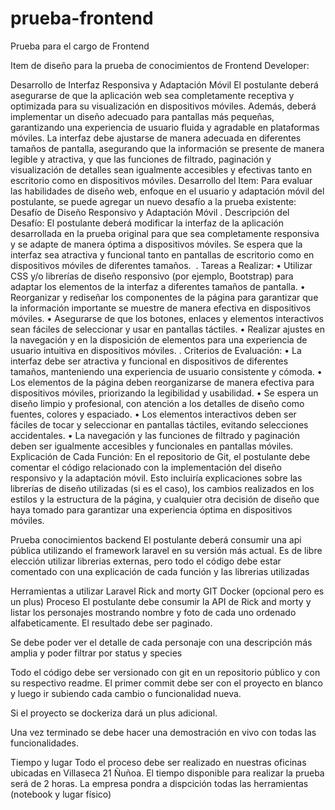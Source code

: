 # prueba-frontend
Prueba para el cargo de Frontend

Item de diseño para la prueba de conocimientos de Frontend Developer:

Desarrollo de Interfaz Responsiva y Adaptación Móvil
El postulante deberá asegurarse de que la aplicación web sea completamente receptiva y optimizada para su visualización en dispositivos móviles. Además, deberá implementar un diseño adecuado para pantallas más pequeñas, garantizando una experiencia de usuario fluida y agradable en plataformas móviles. La interfaz debe ajustarse de manera adecuada en diferentes tamaños de pantalla, asegurando que la información se presente de manera legible y atractiva, y que las funciones de filtrado, paginación y visualización de detalles sean igualmente accesibles y efectivas tanto en escritorio como en dispositivos móviles.
Desarrollo del Item:
Para evaluar las habilidades de diseño web, enfoque en el usuario y adaptación móvil del postulante, se puede agregar un nuevo desafío a la prueba existente:
Desafío de Diseño Responsivo y Adaptación Móvil
	.	Descripción del Desafío: El postulante deberá modificar la interfaz de la aplicación desarrollada en la prueba original para que sea completamente responsiva y se adapte de manera óptima a dispositivos móviles. Se espera que la interfaz sea atractiva y funcional tanto en pantallas de escritorio como en dispositivos móviles de diferentes tamaños. 
	.	Tareas a Realizar:
	•	Utilizar CSS y/o librerías de diseño responsivo (por ejemplo, Bootstrap) para adaptar los elementos de la interfaz a diferentes tamaños de pantalla.
	•	Reorganizar y rediseñar los componentes de la página para garantizar que la información importante se muestre de manera efectiva en dispositivos móviles.
	•	Asegurarse de que los botones, enlaces y elementos interactivos sean fáciles de seleccionar y usar en pantallas táctiles.
	•	Realizar ajustes en la navegación y en la disposición de elementos para una experiencia de usuario intuitiva en dispositivos móviles.
	.	Criterios de Evaluación:
	•	La interfaz debe ser atractiva y funcional en dispositivos de diferentes tamaños, manteniendo una experiencia de usuario consistente y cómoda.
	•	Los elementos de la página deben reorganizarse de manera efectiva para dispositivos móviles, priorizando la legibilidad y usabilidad.
	•	Se espera un diseño limpio y profesional, con atención a los detalles de diseño como fuentes, colores y espaciado.
	•	Los elementos interactivos deben ser fáciles de tocar y seleccionar en pantallas táctiles, evitando selecciones accidentales.
	•	La navegación y las funciones de filtrado y paginación deben ser igualmente accesibles y funcionales en pantallas móviles.
Explicación de Cada Función:
En el repositorio de Git, el postulante debe comentar el código relacionado con la implementación del diseño responsivo y la adaptación móvil. Esto incluiría explicaciones sobre las librerías de diseño utilizadas (si es el caso), los cambios realizados en los estilos y la estructura de la página, y cualquier otra decisión de diseño que haya tomado para garantizar una experiencia óptima en dispositivos móviles.



Prueba conocimientos backend
El postulante deberá consumir una api pública utilizando el framework laravel en su versión más actual. Es de libre elección utilizar librerias externas, pero todo el código debe estar comentado con una explicación de cada función y las librerias utilizadas

Herramientas a utilizar
Laravel
Rick and morty
GIT
Docker (opcional pero es un plus)
Proceso
El postulante debe consumir la API de Rick and morty y listar los personajes mostrando nombre y foto de cada uno ordenado alfabeticamente. El resultado debe ser paginado.

Se debe poder ver el detalle de cada personaje con una descripción más amplia y poder filtrar por status y species

Todo el código debe ser versionado con git en un repositorio público y con su respectivo readme. El primer commit debe ser con el proyecto en blanco y luego ir subiendo cada cambio o funcionalidad nueva.

Si el proyecto se dockeriza dará un plus adicional.

Una vez terminado se debe hacer una demostración en vivo con todas las funcionalidades.

Tiempo y lugar
Todo el proceso debe ser realizado en nuestras oficinas ubicadas en Villaseca 21 Ñuñoa.
El tiempo disponible para realizar la prueba será de 2 horas.
La empresa pondra a dispcición todas las herramientas (notebook y lugar físico)
